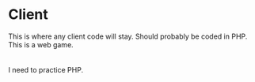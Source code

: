 # Client
This is where any client code will stay. Should probably be coded in PHP. This is a web game.
\
\
\
I need to practice PHP.

